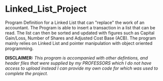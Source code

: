 # Linked_List_Project

Program Definition for a Linked List that can "replace" the work of an accountant. The Program is able to insert a transaction in a list that can be read. The list can then be sorted and updated with figures such as Capital Gain/Loss, Number of Shares and Adjusted Cost Base (ACB). The program mainly relies on Linked List and pointer manipulation with object oriented programming. 

**DISCLAIMER:** *This program is accompanied with other defintions, and header files that were supplied by my PROFESSORS which I do not have access to upload instead I can provide my own code for which was used to complete the project.*
